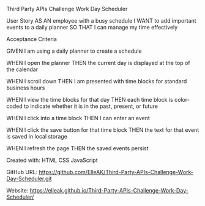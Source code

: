 Third Party APIs Challenge Work Day Scheduler

User Story
AS AN employee with a busy schedule I WANT to add important events to a daily planner
SO THAT I can manage my time effectively

Acceptance Criteria

GIVEN I am using a daily planner to create a schedule 

WHEN I open the planner THEN the current day is displayed at the top of the calendar

WHEN I scroll down THEN I am presented with time blocks for standard business hours

WHEN I view the time blocks for that day THEN each time block is color-coded to indicate whether it is in the past, present, or future

WHEN I click into a time block THEN I can enter an event

WHEN I click the save button for that time block THEN the text for that event is saved in local storage

WHEN I refresh the page THEN the saved events persist

Created with:
HTML
CSS
JavaScript

GitHub URL: https://github.com/ElleAK/Third-Party-APIs-Challenge-Work-Day-Scheduler.git

Website: https://elleak.github.io/Third-Party-APIs-Challenge-Work-Day-Scheduler/


